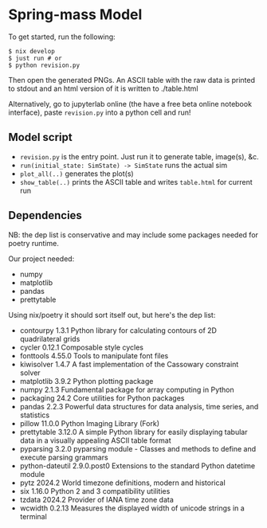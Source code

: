 # Spring-mass Model

To get started, run the following:

```
$ nix develop
$ just run # or
$ python revision.py
```

Then open the generated PNGs. An ASCII table with the raw data is printed to
stdout and an html version of it is written to ./table.html

Alternatively, go to jupyterlab online (the have a free beta online notebook interface),
paste `revision.py` into a python cell and run!

## Model script

- `revision.py` is the entry point. Just run it to generate table, image(s), &c.
- `run(initial_state: SimState) -> SimState` runs the actual sim
- `plot_all(..)` generates the plot(s)
- `show_table(..)` prints the ASCII table and writes `table.html` for current run

## Dependencies

NB: the dep list is conservative and may include some packages needed for poetry runtime.

Our project needed:
- numpy
- matplotlib
- pandas
- prettytable

Using nix/poetry it should sort itself out, but here's the dep list:

- contourpy       1.3.1       Python library for calculating contours of 2D quadrilateral grids
- cycler          0.12.1      Composable style cycles
- fonttools       4.55.0      Tools to manipulate font files
- kiwisolver      1.4.7       A fast implementation of the Cassowary constraint solver
- matplotlib      3.9.2       Python plotting package
- numpy           2.1.3       Fundamental package for array computing in Python
- packaging       24.2        Core utilities for Python packages
- pandas          2.2.3       Powerful data structures for data analysis, time series, and statistics
- pillow          11.0.0      Python Imaging Library (Fork)
- prettytable     3.12.0      A simple Python library for easily displaying tabular data in a visually appealing ASCII table format
- pyparsing       3.2.0       pyparsing module - Classes and methods to define and execute parsing grammars
- python-dateutil 2.9.0.post0 Extensions to the standard Python datetime module
- pytz            2024.2      World timezone definitions, modern and historical
- six             1.16.0      Python 2 and 3 compatibility utilities
- tzdata          2024.2      Provider of IANA time zone data
- wcwidth         0.2.13      Measures the displayed width of unicode strings in a terminal
